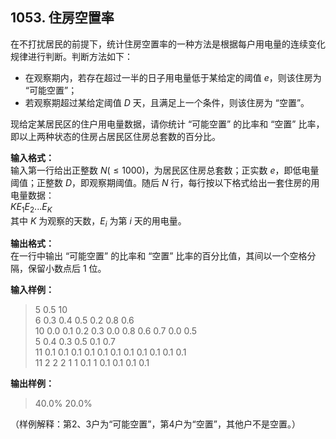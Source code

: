 ﻿## 1053. 住房空置率
在不打扰居民的前提下，统计住房空置率的一种方法是根据每户用电量的连续变化规律进行判断。判断方法如下：
- 在观察期内，若存在超过一半的日子用电量低于某给定的阈值 $e$，则该住房为 “可能空置”；
- 若观察期超过某给定阈值 $D$ 天，且满足上一个条件，则该住房为 “空置”。

现给定某居民区的住户用电量数据，请你统计 “可能空置” 的比率和 “空置” 比率，即以上两种状态的住房占居民区住房总套数的百分比。

**输入格式：**  
输入第一行给出正整数 $N(≤1000)$，为居民区住房总套数；正实数 $e$，即低电量阈值；正整数 $D$，即观察期阈值。随后 $N$ 行，每行按以下格式给出一套住房的用电量数据：  
$K E_1 E_2 ... E_K$  
其中 $K$ 为观察的天数，$E_i$ 为第 $i$ 天的用电量。

**输出格式：**  
在一行中输出 “可能空置” 的比率和 “空置” 比率的百分比值，其间以一个空格分隔，保留小数点后 1 位。

**输入样例：**
>5 0.5 10  
6 0.3 0.4 0.5 0.2 0.8 0.6  
10 0.0 0.1 0.2 0.3 0.0 0.8 0.6 0.7 0.0 0.5  
5 0.4 0.3 0.5 0.1 0.7  
11 0.1 0.1 0.1 0.1 0.1 0.1 0.1 0.1 0.1 0.1 0.1  
11 2 2 2 1 1 0.1 1 0.1 0.1 0.1 0.1  

**输出样例：**
>40.0% 20.0%  

（样例解释：第2、3户为“可能空置”，第4户为“空置”，其他户不是空置。）